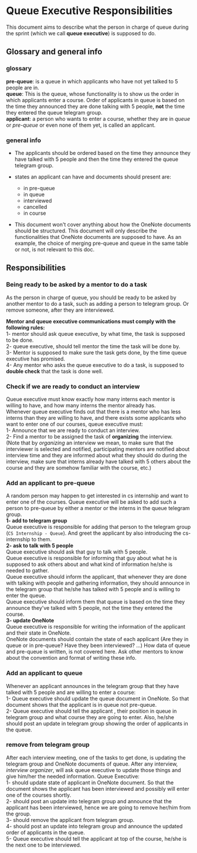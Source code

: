 # Queue Executive Responsibilities

This document aims to describe what the person in charge of queue during the sprint (which we call **queue executive**) is supposed to do.

## Glossary and general info

### glossary

**pre-queue**: is a queue in which applicants who have not yet talked to 5 people are in.  
**queue**: This is the queue, whose functionality is to show us the order in which applicants enter a course. Order of applicants in queue is based on the time they announced they are done talking with 5 people, **not** the time they entered the queue telegram group.  
**applicant**: a person who wants to enter a course, whether they are in *queue* or *pre-queue* or even none of them yet, is called an applicant.

### general info

- The applicants should be ordered based on the time they announce they have talked with 5 people and then the time they entered the queue telegram group.

- states an applicant can have and documents should present are:
  - in pre-queue
  - in queue
  - interviewed
  - cancelled
  - in course

- This document won't cover anything about how the OneNote documents should be structured. This document will only describe the functionalities that OneNote documents are supposed to have. As an example, the choice of merging pre-queue and queue in the same table or not, is not relevant to this doc.

## Responsibilities

### Being ready to be asked by a mentor to do a task

As the person in charge of queue, you should be ready to be asked by another mentor to do a task, such as adding a person to telegram group. Or remove someone, after they are interviewed.  

**Mentor and queue executive communications must comply with the following rules:**  
1- mentor should ask queue executive, by what time, the task is supposed to be done.  
2- queue executive, should tell mentor the time the task will be done by.  
3- Mentor is supposed to make sure the task gets done, by the time queue executive has promised.  
4- Any mentor who asks the queue executive to do a task, is supposed to **double check** that the task is done well.  

### Check if we are ready to conduct an interview

Queue executive must know exactly how many interns each mentor is willing to have, and how many interns the mentor already has.  
Whenever queue executive finds out that there is a mentor who has less interns than they are willing to have, and there exists some applicants who want to enter one of our courses, queue executive must:  
1- Announce that we are ready to conduct an interview.  
2- Find a mentor to be assigned the task of **organizing** the interview.  
(Note that by *organizing* an interview we mean, to make sure that the interviewer is selected and notified, participating mentors are notified about interview time and they are informed about what they should do during the interview, make sure that interns already have talked with 5 others about the course and they are somehow familiar with the course, etc.)

### Add an applicant to pre-queue

A random person may happen to get interested in cs internship and want to enter one of the courses. Queue executive will be asked to add such a person to pre-queue by either a mentor or the interns in the queue telegram group.  
**1- add to telegram group**  
Queue executive is responsible for adding that person to the telegram group (`CS Internship - Queue`). And greet the applicant by also introducing the cs-internship to them.  
**2- ask to talk with 5 people**  
Queue executive should ask that guy to talk with 5 people.  
Queue executive is responsible for informing that guy about what he is supposed to ask others about and what kind of information he/she is needed to gather.  
Queue executive should inform the applicant, that whenever they are done with talking with people and gathering information, they should announce in the telegram group that he/she has talked with 5 people and is willing to enter the queue.  
Queue executive should inform them that queue is based on the time they announce they've talked with 5 people, not the time they entered the course.  
**3- update OneNote**  
Queue executive is responsible for writing the information of the applicant and their state in OneNote.  
OneNote documents should contain the state of each applicant (Are they in queue or in pre-queue? Have they been interviewed? ...) How data of queue and pre-queue is written, is not covered here. Ask other mentors to know about the convention and format of writing these info.

### Add an applicant to queue

Whenever an applicant announces in the telegram group that they have talked with 5 people and are willing to enter a course:  
1- Queue executive should update the queue document in OneNote. So that document shows that the applicant is in queue not pre-queue.  
2- Queue executive should tell the applicant , their position in queue in telegram group and what course they are going to enter. Also, he/she should post an update in telegram group showing the order of applicants in the queue.

### remove from telegram group

After each interview meeting, one of the tasks to get done, is updating the telegram group and OneNote documents of queue.  After any interview, *interview organizer*, will ask queue executive to update those things and give him/her the needed information. Queue Executive:  
1- should update state of applicant in OneNote document. So that the document shows the applicant has been interviewed and possibly will enter one of the courses shortly.  
2- should post an update into telegram group and announce that the applicant has been interviewed, hence we are going to remove her/him from the group.  
3- should remove the applicant from telegram group.  
4- should post an update into telegram group and announce the updated order of applicants in the queue.  
5- Queue executive should tell the applicant at top of the course, he/she is the next one to be interviewed.
